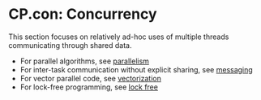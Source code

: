 # CP.con: Concurrency
This section focuses on relatively ad-hoc uses of multiple threads communicating through shared data.
- For parallel algorithms, see [parallelism](CP.par.md)
- For inter-task communication without explicit sharing, see [messaging](CP.mess.md)
- For vector parallel code, see [vectorization](CP.vec.md)
- For lock-free programming, see [lock free](CP.free.md)